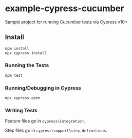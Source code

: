 # example-cypress-cucumber

Sample project for running Cucumber tests via Cypress v10+

## Install

```bash
npm install
npx cypress install
```

### Running the Tests

```bash
npm test
```

### Running/Debugging in Cypress

```bash
npx cypress open
```

### Writing Tests

Feature files go in `cypress\integration`.

Step files go in `cypress\support\step_definitions`.
